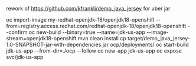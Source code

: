 rework of https://github.com/kfrankli/demo_java_jersey for uber jar

oc import-image my-redhat-openjdk-18/openjdk18-openshift --from=registry.access.redhat.com/redhat-openjdk-18/openjdk18-openshift --confirm
oc new-build --binary=true --name=jdk-us-app --image-stream=openjdk18-openshift
mvn clean install
cp target/demo_java_jersey-1.0-SNAPSHOT-jar-with-dependencies.jar ocp/deployments/
oc start-build jdk-us-app --from-dir=./ocp --follow
oc new-app jdk-us-app
oc expose svc/jdk-us-app

